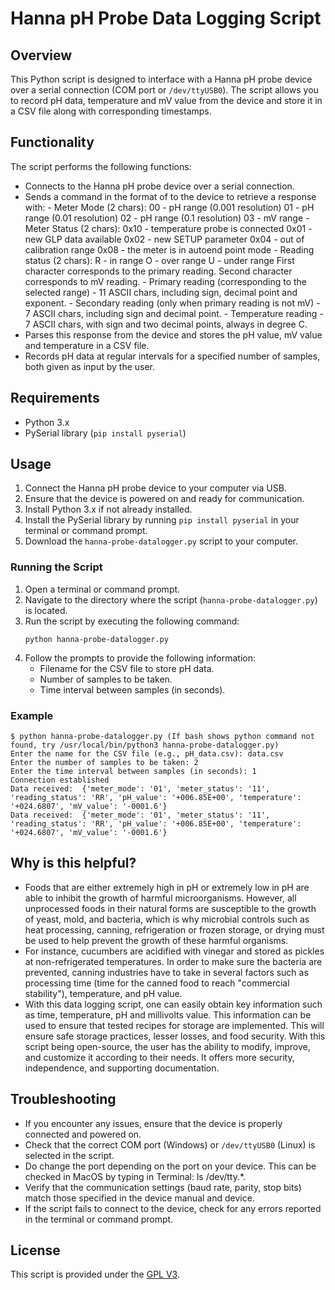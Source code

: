 # Hanna pH Probe Data Logging Script

## Overview
This Python script is designed to interface with a Hanna pH probe device over a serial connection (COM port or `/dev/ttyUSB0`). 
The script allows you to record pH data, temperature and mV value from the device and store it in a CSV file along with corresponding timestamps.

## Functionality
The script performs the following functions:
- Connects to the Hanna pH probe device over a serial connection.
- Sends a command in the format of <command prefix><command><CR> to the device to retrieve a response with:
      - Meter Mode (2 chars):
         00 - pH range (0.001 resolution)
         01 - pH range (0.01 resolution)
         02 - pH range (0.1 resolution)
         03 - mV range
      - Meter Status (2 chars):
         0x10 - temperature probe is connected
         0x01 - new GLP data available
         0x02 - new SETUP parameter
         0x04 - out of calibration range
         0x08 - the meter is in autoend point mode
      - Reading status (2 chars):
         R - in range
         O - over range
         U - under range
         First character corresponds to the primary reading. Second character corresponds to mV reading.
      - Primary reading (corresponding to the selected range) - 11 ASCII chars, including sign, decimal point and exponent.
      - Secondary reading (only when primary reading is not mV) - 7 ASCII chars, including sign and decimal point.
      - Temperature reading - 7 ASCII chars, with sign and two decimal points, always in degree C.
- Parses this response from the device and stores the pH value, mV value and temperature in a CSV file.
- Records pH data at regular intervals for a specified number of samples, both given as input by the user.

## Requirements
- Python 3.x
- PySerial library (`pip install pyserial`)

## Usage
1. Connect the Hanna pH probe device to your computer via USB.
2. Ensure that the device is powered on and ready for communication.
3. Install Python 3.x if not already installed.
4. Install the PySerial library by running `pip install pyserial` in your terminal or command prompt.
5. Download the `hanna-probe-datalogger.py` script to your computer.

### Running the Script
1. Open a terminal or command prompt.
2. Navigate to the directory where the script (`hanna-probe-datalogger.py`) is located.
3. Run the script by executing the following command:
   ```
   python hanna-probe-datalogger.py
   ```
4. Follow the prompts to provide the following information:
   - Filename for the CSV file to store pH data.
   - Number of samples to be taken.
   - Time interval between samples (in seconds).

### Example
```
$ python hanna-probe-datalogger.py (If bash shows python command not found, try /usr/local/bin/python3 hanna-probe-datalogger.py)
Enter the name for the CSV file (e.g., pH_data.csv): data.csv
Enter the number of samples to be taken: 2
Enter the time interval between samples (in seconds): 1
Connection established
Data received:  {'meter_mode': '01', 'meter_status': '11', 'reading_status': 'RR', 'pH_value': '+006.85E+00', 'temperature': '+024.6807', 'mV_value': '-0001.6'}
Data received:  {'meter_mode': '01', 'meter_status': '11', 'reading_status': 'RR', 'pH_value': '+006.85E+00', 'temperature': '+024.6807', 'mV_value': '-0001.6'}

```
## Why is this helpful?
- Foods that are either extremely high in pH or extremely low in pH are able to inhibit the growth of harmful microorganisms. However, all unprocessed foods in their natural forms are susceptible to the growth of yeast, mold, and bacteria, which is why microbial controls such as heat processing, canning, refrigeration or frozen storage, or drying must be used to help prevent the growth of these harmful organisms.
- For instance, cucumbers are acidified with vinegar and stored as pickles at non-refrigerated temperatures. In order to make sure the bacteria are prevented, canning industries have to take in several factors such as processing time (time for the canned food to reach "commercial stability"), temperature, and pH value.
- With this data logging script, one can easily obtain key information such as time, temperature, pH and millivolts value. This information can be used to ensure that tested recipes for storage are implemented. This will ensure safe storage practices, lesser losses, and food security. With this script being open-source, the user has the ability to modify, improve, and customize it according to their needs. It offers more security, independence, and supporting documentation.


## Troubleshooting
- If you encounter any issues, ensure that the device is properly connected and powered on.
- Check that the correct COM port (Windows) or `/dev/ttyUSB0` (Linux) is selected in the script.
- Do change the port depending on the port on your device. This can be checked in MacOS by typing in Terminal: ls /dev/tty.*. 
- Verify that the communication settings (baud rate, parity, stop bits) match those specified in the device manual and device. 
- If the script fails to connect to the device, check for any errors reported in the terminal or command prompt.

## License
This script is provided under the [GPL V3](LICENSE).
